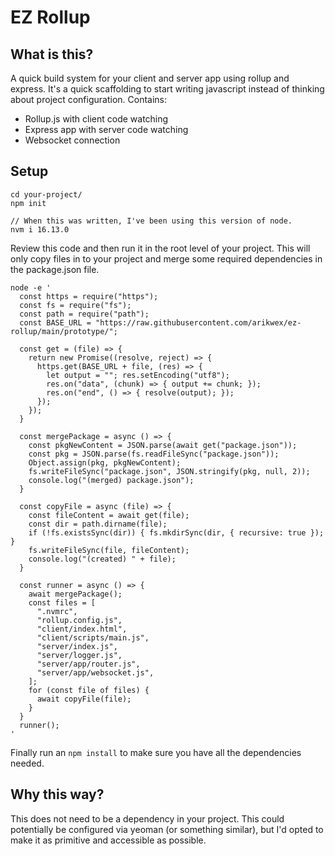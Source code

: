 # EZ Rollup

## What is this?
A quick build system for your client and server app using rollup and express. It's a quick scaffolding to start writing javascript instead of thinking about project configuration. Contains:
- Rollup.js with client code watching
- Express app with server code watching
- Websocket connection


## Setup
```
cd your-project/
npm init

// When this was written, I've been using this version of node.
nvm i 16.13.0
```
Review this code and then run it in the root level of your project.
This will only copy files in to your project and merge some required dependencies in the package.json file.
```
node -e '
  const https = require("https");
  const fs = require("fs");
  const path = require("path");
  const BASE_URL = "https://raw.githubusercontent.com/arikwex/ez-rollup/main/prototype/";

  const get = (file) => {
    return new Promise((resolve, reject) => {
      https.get(BASE_URL + file, (res) => {
        let output = ""; res.setEncoding("utf8");
        res.on("data", (chunk) => { output += chunk; });
        res.on("end", () => { resolve(output); });
      });
    });
  }

  const mergePackage = async () => {
    const pkgNewContent = JSON.parse(await get("package.json"));
    const pkg = JSON.parse(fs.readFileSync("package.json"));
    Object.assign(pkg, pkgNewContent);
    fs.writeFileSync("package.json", JSON.stringify(pkg, null, 2));
    console.log("(merged) package.json");
  }

  const copyFile = async (file) => {
    const fileContent = await get(file);
    const dir = path.dirname(file);
    if (!fs.existsSync(dir)) { fs.mkdirSync(dir, { recursive: true }); }
    fs.writeFileSync(file, fileContent);
    console.log("(created) " + file);
  }

  const runner = async () => {
    await mergePackage();
    const files = [
      ".nvmrc",
      "rollup.config.js",
      "client/index.html",
      "client/scripts/main.js",
      "server/index.js",
      "server/logger.js",
      "server/app/router.js",
      "server/app/websocket.js",
    ];
    for (const file of files) {
      await copyFile(file);
    }
  }
  runner();
'
```
Finally run an `npm install` to make sure you have all the dependencies needed.


## Why this way?
This does not need to be a dependency in your project. This could potentially be configured via yeoman (or something similar), but I'd opted to make it as primitive and accessible as possible.
